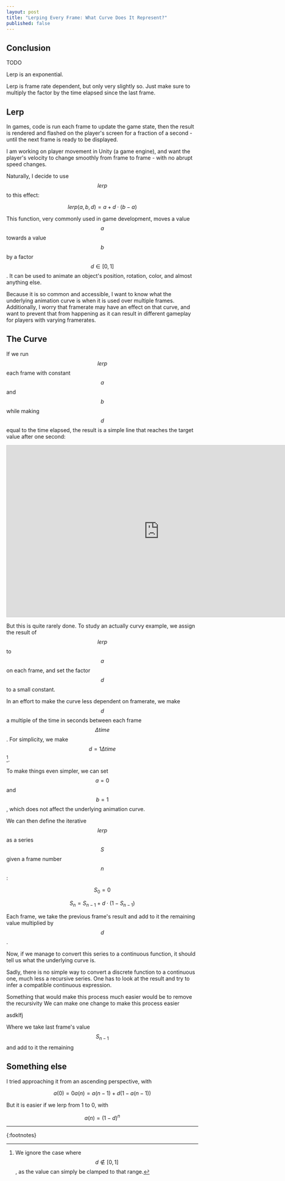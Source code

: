 ```yaml
---
layout: post
title: "Lerping Every Frame: What Curve Does It Represent?"
published: false
---
```


## Conclusion

TODO

Lerp is an exponential.

Lerp is frame rate dependent, but only very slightly so. Just make sure to multiply the factor by the time elapsed since the last frame.

## Lerp

In games, code is run each frame to update the game state, then the result is rendered and flashed on the player's screen for a fraction of a second - until the next frame is ready to be displayed.

I am working on player movement in Unity (a game engine), and want the player's velocity to change smoothly from frame to frame - with no abrupt speed changes.

Naturally, I decide to use $$lerp$$ to this effect:

$$ lerp(a, b, d) = a + d \cdot (b - a)  $$

This function, very commonly used in game development, moves a value $$a$$ towards a value $$b$$ by a factor $$d \in [0, 1]$$. It can be used to animate an object's position, rotation, color, and almost anything else.

Because it is so common and accessible, I want to know what the underlying animation curve is when it is used over multiple frames. Additionally, I worry that framerate may have an effect on that curve, and want to prevent that from happening as it can result in different gameplay for players with varying framerates.

## The Curve

If we run $$lerp$$ each frame with constant $$a$$ and $$b$$ while making $$d$$ equal to the time elapsed, the result is a simple line that reaches the target value after one second:

<iframe src="https://www.desmos.com/calculator/3vklex2bg7" width="800" height="450" style="border: 1px solid #ccc" frameborder=0></iframe>

But this is quite rarely done. To study an actually curvy example, we assign the result of $$lerp$$ to $$a$$ on each frame, and set the factor $$d$$ to a small constant.

In an effort to make the curve less dependent on framerate, we make $$d$$ a multiple of the time in seconds between each frame $$ \Delta time $$. For simplicity, we make $$ d = 1 \Delta time $$[^1].

[^1]: We ignore the case where $$ d \notin [0, 1] $$, as the value can simply be clamped to that range.

To make things even simpler, we can set $$a = 0$$ and $$b = 1$$, which does not affect the underlying animation curve.

We can then define the iterative $$lerp$$ as a series $$S$$ given a frame number $$n$$:

$$
S_{0} = 0
$$

$$
S_{n} = S_{n-1} + d \cdot (1 - S_{n-1})
$$

Each frame, we take the previous frame's result and add to it the remaining value multiplied by $$d$$.

Now, if we manage to convert this series to a continuous function, it should tell us
what the underlying curve is.

Sadly, there is no simple way to convert a discrete function to a continuous one, much less a recursive series. One has to look at the result and try to infer a compatible continuous expression.

Something that would make this process much easier would be to remove the recursivity
We can make one change to make this process easier

asdklfj


Where we take last frame's value $$S_{n-1}$$ and add to it the remaining

## Something else

I tried approaching it from an ascending perspective, with

$$
a(0) = 0
a(n) = a(n-1) + d(1 - a(n - 1))
$$

But it is easier if we lerp from 1 to 0, with

$$ a(n) = (1 - d)^n $$

---

{:footnotes}
